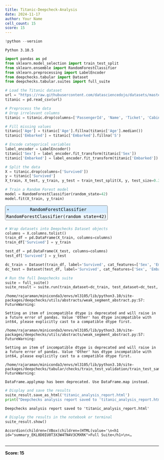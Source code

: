 ```yaml
---
title: Titanic-Deepcheck-Analysis
date: 2024-11-17
author: Your Name
cell_count: 15
score: 15
---
```


```python
!python --version
```

    Python 3.10.5



```python
import pandas as pd
from sklearn.model_selection import train_test_split
from sklearn.ensemble import RandomForestClassifier
from sklearn.preprocessing import LabelEncoder
from deepchecks.tabular import Dataset
from deepchecks.tabular.suites import full_suite
```


```python
# Load the Titanic dataset
url = "https://raw.githubusercontent.com/datasciencedojo/datasets/master/titanic.csv"
titanic = pd.read_csv(url)
```


```python
# Preprocess the data
# Drop irrelevant columns
titanic = titanic.drop(columns=['PassengerId', 'Name', 'Ticket', 'Cabin'])
```


```python
# Fill missing values
titanic['Age'] = titanic['Age'].fillna(titanic['Age'].median())
titanic['Embarked'] = titanic['Embarked'].fillna('S')
```


```python
# Encode categorical variables
label_encoder = LabelEncoder()
titanic['Sex'] = label_encoder.fit_transform(titanic['Sex'])
titanic['Embarked'] = label_encoder.fit_transform(titanic['Embarked'])
```


```python
# Split the data
X = titanic.drop(columns=['Survived'])
y = titanic['Survived']
X_train, X_test, y_train, y_test = train_test_split(X, y, test_size=0.3, random_state=42)
```


```python
# Train a Random Forest model
model = RandomForestClassifier(random_state=42)
model.fit(X_train, y_train)
```




<style>#sk-container-id-1 {color: black;}#sk-container-id-1 pre{padding: 0;}#sk-container-id-1 div.sk-toggleable {background-color: white;}#sk-container-id-1 label.sk-toggleable__label {cursor: pointer;display: block;width: 100%;margin-bottom: 0;padding: 0.3em;box-sizing: border-box;text-align: center;}#sk-container-id-1 label.sk-toggleable__label-arrow:before {content: "▸";float: left;margin-right: 0.25em;color: #696969;}#sk-container-id-1 label.sk-toggleable__label-arrow:hover:before {color: black;}#sk-container-id-1 div.sk-estimator:hover label.sk-toggleable__label-arrow:before {color: black;}#sk-container-id-1 div.sk-toggleable__content {max-height: 0;max-width: 0;overflow: hidden;text-align: left;background-color: #f0f8ff;}#sk-container-id-1 div.sk-toggleable__content pre {margin: 0.2em;color: black;border-radius: 0.25em;background-color: #f0f8ff;}#sk-container-id-1 input.sk-toggleable__control:checked~div.sk-toggleable__content {max-height: 200px;max-width: 100%;overflow: auto;}#sk-container-id-1 input.sk-toggleable__control:checked~label.sk-toggleable__label-arrow:before {content: "▾";}#sk-container-id-1 div.sk-estimator input.sk-toggleable__control:checked~label.sk-toggleable__label {background-color: #d4ebff;}#sk-container-id-1 div.sk-label input.sk-toggleable__control:checked~label.sk-toggleable__label {background-color: #d4ebff;}#sk-container-id-1 input.sk-hidden--visually {border: 0;clip: rect(1px 1px 1px 1px);clip: rect(1px, 1px, 1px, 1px);height: 1px;margin: -1px;overflow: hidden;padding: 0;position: absolute;width: 1px;}#sk-container-id-1 div.sk-estimator {font-family: monospace;background-color: #f0f8ff;border: 1px dotted black;border-radius: 0.25em;box-sizing: border-box;margin-bottom: 0.5em;}#sk-container-id-1 div.sk-estimator:hover {background-color: #d4ebff;}#sk-container-id-1 div.sk-parallel-item::after {content: "";width: 100%;border-bottom: 1px solid gray;flex-grow: 1;}#sk-container-id-1 div.sk-label:hover label.sk-toggleable__label {background-color: #d4ebff;}#sk-container-id-1 div.sk-serial::before {content: "";position: absolute;border-left: 1px solid gray;box-sizing: border-box;top: 0;bottom: 0;left: 50%;z-index: 0;}#sk-container-id-1 div.sk-serial {display: flex;flex-direction: column;align-items: center;background-color: white;padding-right: 0.2em;padding-left: 0.2em;position: relative;}#sk-container-id-1 div.sk-item {position: relative;z-index: 1;}#sk-container-id-1 div.sk-parallel {display: flex;align-items: stretch;justify-content: center;background-color: white;position: relative;}#sk-container-id-1 div.sk-item::before, #sk-container-id-1 div.sk-parallel-item::before {content: "";position: absolute;border-left: 1px solid gray;box-sizing: border-box;top: 0;bottom: 0;left: 50%;z-index: -1;}#sk-container-id-1 div.sk-parallel-item {display: flex;flex-direction: column;z-index: 1;position: relative;background-color: white;}#sk-container-id-1 div.sk-parallel-item:first-child::after {align-self: flex-end;width: 50%;}#sk-container-id-1 div.sk-parallel-item:last-child::after {align-self: flex-start;width: 50%;}#sk-container-id-1 div.sk-parallel-item:only-child::after {width: 0;}#sk-container-id-1 div.sk-dashed-wrapped {border: 1px dashed gray;margin: 0 0.4em 0.5em 0.4em;box-sizing: border-box;padding-bottom: 0.4em;background-color: white;}#sk-container-id-1 div.sk-label label {font-family: monospace;font-weight: bold;display: inline-block;line-height: 1.2em;}#sk-container-id-1 div.sk-label-container {text-align: center;}#sk-container-id-1 div.sk-container {/* jupyter's `normalize.less` sets `[hidden] { display: none; }` but bootstrap.min.css set `[hidden] { display: none !important; }` so we also need the `!important` here to be able to override the default hidden behavior on the sphinx rendered scikit-learn.org. See: https://github.com/scikit-learn/scikit-learn/issues/21755 */display: inline-block !important;position: relative;}#sk-container-id-1 div.sk-text-repr-fallback {display: none;}</style><div id="sk-container-id-1" class="sk-top-container"><div class="sk-text-repr-fallback"><pre>RandomForestClassifier(random_state=42)</pre><b>In a Jupyter environment, please rerun this cell to show the HTML representation or trust the notebook. <br />On GitHub, the HTML representation is unable to render, please try loading this page with nbviewer.org.</b></div><div class="sk-container" hidden><div class="sk-item"><div class="sk-estimator sk-toggleable"><input class="sk-toggleable__control sk-hidden--visually" id="sk-estimator-id-1" type="checkbox" checked><label for="sk-estimator-id-1" class="sk-toggleable__label sk-toggleable__label-arrow">RandomForestClassifier</label><div class="sk-toggleable__content"><pre>RandomForestClassifier(random_state=42)</pre></div></div></div></div></div>




```python
# Wrap datasets into Deepchecks Dataset objects
columns = X.columns.tolist()
train_df = pd.DataFrame(X_train, columns=columns)
train_df['Survived'] = y_train
```


```python
test_df = pd.DataFrame(X_test, columns=columns)
test_df['Survived'] = y_test
```


```python
dc_train = Dataset(train_df, label='Survived', cat_features=['Sex', 'Embarked'])
dc_test = Dataset(test_df, label='Survived', cat_features=['Sex', 'Embarked'])
```


```python
# Run the full Deepchecks suite
suite = full_suite()
suite_result = suite.run(train_dataset=dc_train, test_dataset=dc_test, model=model)
```



<style>
    progress {
        -webkit-appearance: none;
        border: none;
        border-radius: 3px;
        width: 300px;
        height: 20px;
        vertical-align: middle;
        margin-right: 10px;
        background-color: aliceblue;
    }
    progress::-webkit-progress-bar {
        border-radius: 3px;
        background-color: aliceblue;
    }
    progress::-webkit-progress-value {
        background-color: #9d60fb;
    }
    progress::-moz-progress-bar {
        background-color: #9d60fb;
    }
</style>







    /home/rajaraman/miniconda3/envs/ml3105/lib/python3.10/site-packages/deepchecks/utils/abstracts/weak_segment_abstract.py:57: FutureWarning:
    
    Setting an item of incompatible dtype is deprecated and will raise in a future error of pandas. Value 'Other' has dtype incompatible with int64, please explicitly cast to a compatible dtype first.
    
    /home/rajaraman/miniconda3/envs/ml3105/lib/python3.10/site-packages/deepchecks/utils/abstracts/weak_segment_abstract.py:57: FutureWarning:
    
    Setting an item of incompatible dtype is deprecated and will raise in a future error of pandas. Value 'Other' has dtype incompatible with int64, please explicitly cast to a compatible dtype first.
    
    /home/rajaraman/miniconda3/envs/ml3105/lib/python3.10/site-packages/deepchecks/tabular/checks/train_test_validation/train_test_samples_mix.py:85: FutureWarning:
    
    DataFrame.applymap has been deprecated. Use DataFrame.map instead.
    



```python
# Display and save the results
suite_result.save_as_html('titanic_analysis_report.html')
print("Deepchecks analysis report saved to 'titanic_analysis_report.html'")
```

    Deepchecks analysis report saved to 'titanic_analysis_report.html'



```python
# Display the results in the notebook or terminal
suite_result.show()
```


    Accordion(children=(VBox(children=(HTML(value='\n<h1 id="summary_EKL0D0IU0T3X3W4TN4V3CMXRK">Full Suite</h1>\n<…



```python

```


---
**Score: 15**
